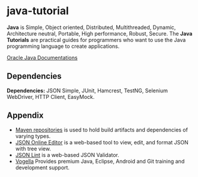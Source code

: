 java-tutorial
=============

**Java** is Simple, Object oriented, Distributed, Multithreaded, Dynamic, Architecture neutral, Portable, High performance, Robust, Secure. The **Java Tutorials** are practical guides for programmers who want to use the Java programming language to create applications.

[Oracle Java Documentations](http://docs.oracle.com/javase/tutorial/index.html)

Dependencies
------------

**Dependencies:** JSON Simple, JUnit, Hamcrest, TestNG, Selenium WebDriver, HTTP Client, EasyMock.

Appendix
--------

- [Maven repositories](http://mvnrepository.com/) is used to hold build artifacts and dependencies of varying types.
- [JSON Online Editor](http://jsoneditoronline.org/) is a web-based tool to view, edit, and format JSON with tree view.
- [JSON Lint](http://jsonlint.com/) is a web-based JSON Validator.
- [Vogella](http://www.vogella.com/) Provides premium Java, Eclipse, Android and Git training and development support.

